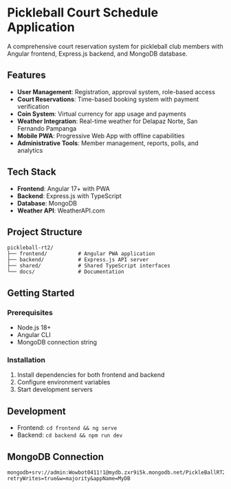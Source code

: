 # Pickleball Court Schedule Application

A comprehensive court reservation system for pickleball club members with Angular frontend, Express.js backend, and MongoDB database.

## Features

- **User Management**: Registration, approval system, role-based access
- **Court Reservations**: Time-based booking system with payment verification
- **Coin System**: Virtual currency for app usage and payments
- **Weather Integration**: Real-time weather for Delapaz Norte, San Fernando Pampanga
- **Mobile PWA**: Progressive Web App with offline capabilities
- **Administrative Tools**: Member management, reports, polls, and analytics

## Tech Stack

- **Frontend**: Angular 17+ with PWA
- **Backend**: Express.js with TypeScript
- **Database**: MongoDB
- **Weather API**: WeatherAPI.com

## Project Structure

```
pickleball-rt2/
├── frontend/          # Angular PWA application
├── backend/           # Express.js API server
├── shared/            # Shared TypeScript interfaces
└── docs/              # Documentation
```

## Getting Started

### Prerequisites

- Node.js 18+
- Angular CLI
- MongoDB connection string

### Installation

1. Install dependencies for both frontend and backend
2. Configure environment variables
3. Start development servers

## Development

- Frontend: `cd frontend && ng serve`
- Backend: `cd backend && npm run dev`

## MongoDB Connection

```
mongodb+srv://admin:Wowbot0411!1@mydb.zxr9i5k.mongodb.net/PickleBallRT2@?retryWrites=true&w=majority&appName=MyDB
```